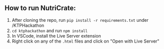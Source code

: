 ## How to run NutriCrate:
1. After cloning the repo, run `pip install -r requirements.txt` under /KTPHackathon
2. `cd ktphackathon` and run `npm install`
3. In VSCode, install the Live Server extension
4. Right click on any of the `.html` files and click on "Open with Live Server"
